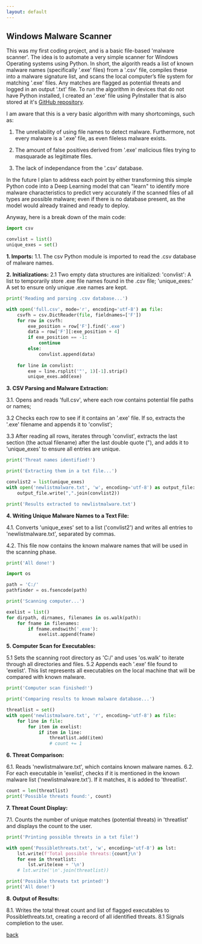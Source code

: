 ```yaml
---
layout: default
---
```


## Windows Malware Scanner

This was my first coding project, and is a basic file-based 'malware scanner'. The idea is to automate a very simple scanner for Windows Operating systems using Python. In short, the algorith reads a list of known malware names (specifically '.exe' files) from a '.csv' file, compiles these into a malware signature list, and scans the local computer’s file system for matching '.exe' files. Any matches are flagged as potential threats and logged in an output '.txt' file. To run the algorithm in devices that do not have Python installed, I created an '.exe' file using PyInstaller that is also stored at it's [GitHub repository](https://github.com/Rafael-Santamaria-Ortega/Malware_Detection_Algorithm).

I am aware that this is a very basic algorithm with many shortcomings, such as: 

1. The unreliability of using file names to detect malware. Furthermore, not every malware is a '.exe' file, as even fileless malware exists. 

2. The amount of false positives derived from '.exe' malicious files trying to masquarade as legitimate files.

3. The lack of independance from the '.csv' database.

In the future I plan to address each point by either transforming this simple Python code into a Deep Learning model that can "learn" to identify more malware characteristics to predict very accurately if the scanned files of all types are possible malware; even if there is no database present, as the model would already trained and ready to deploy. 

Anyway, here is a break down of the main code: 


```python
import csv

convlist = list()
unique_exes = set()
```


**1. Imports:** 
1.1. The csv Python module is imported to read the .csv database of malware names. 

**2. Initializations:** 
2.1 Two empty data structures are initialized: 'convlist': A list to temporarily store .exe file names found in the .csv file; 'unique_exes:' A set to ensure only unique .exe names are kept.


```python
print('Reading and parsing .csv database...')

with open('full.csv', mode='r', encoding='utf-8') as file:
    csvfh = csv.DictReader(file, fieldnames=['F'])
    for row in csvfh:
        exe_position = row['F'].find('.exe')
        data = row['F'][:exe_position + 4]
        if exe_position == -1:
            continue
        else:
            convlist.append(data)
    
    for line in convlist:
        exe = line.rsplit('"', 1)[-1].strip()
        unique_exes.add(exe)
```


**3. CSV Parsing and Malware Extraction:** 

3.1. Opens and reads 'full.csv', where each row contains potential file paths or names;

3.2 Checks each row to see if it contains an '.exe' file. If so, extracts the '.exe' filename and appends it to 'convlist';

3.3 After reading all rows, iterates through 'convlist', extracts the last section (the actual filename) after the last double quote ("), and adds it to 'unique_exes' to ensure all entries are unique.


```python
print('Threat names identified!')

print('Extracting them in a txt file...')

convlist2 = list(unique_exes)
with open('newlistmalware.txt', 'w', encoding='utf-8') as output_file:
    output_file.write(",".join(convlist2))

print('Results extracted to newlistmalware.txt')
```


**4. Writing Unique Malware Names to a Text File:**

4.1. Converts 'unique_exes' set to a list ('convlist2') and writes all entries to 'newlistmalware.txt', separated by commas.

4.2. This file now contains the known malware names that will be used in the scanning phase.


```python
print('All done!')

import os

path = 'C:/'
pathfinder = os.fsencode(path)

print('Scanning computer...')

exelist = list()
for dirpath, dirnames, filenames in os.walk(path):
    for fname in filenames:
        if fname.endswith('.exe'):
            exelist.append(fname)
```


**5. Computer Scan for Executables:**

5.1 Sets the scanning root directory as 'C:/' and uses 'os.walk' to iterate through all directories and files.
5.2 Appends each '.exe' file found to 'exelist'. This list represents all executables on the local machine that will be compared with known malware.


```python
print('Computer scan finished!')

print('Comparing results to known malware database...')

threatlist = set()
with open('newlistmalware.txt', 'r', encoding='utf-8') as file:
    for line in file:
        for item in exelist:
            if item in line:
                threatlist.add(item)
                # count += 1
```


**6. Threat Comparison:**

6.1. Reads 'newlistmalware.txt', which contains known malware names.
6.2. For each executable in 'exelist', checks if it is mentioned in the known malware list ('newlistmalware.txt'). If it matches, it is added to 'threatlist'.


```python
count = len(threatlist)
print('Possible threats found:', count)
```


**7. Threat Count Display:**

7.1. Counts the number of unique matches (potential threats) in 'threatlist' and displays the count to the user.


```python
print('Printing possible threats in a txt file!')

with open('Possiblethreats.txt', 'w', encoding='utf-8') as lst:
    lst.write(f'Total possible threats:{count}\n')
    for exe in threatlist:
        lst.write(exe + '\n')
    # lst.write('\n'.join(threatlist))

print('Possible threats txt printed!')
print('All done!')
```


**8. Output of Results:**

8.1. Writes the total threat count and list of flagged executables to Possiblethreats.txt, creating a record of all identified threats.
8.1 Signals completion to the user.


[back](./)

